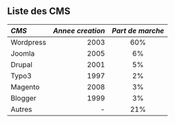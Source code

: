 ## Liste des CMS

|   *CMS*    |*Annee creation*|*Part de marche*|
|:-----------|---------------:|:--------------:|
| Wordpress  | 2003           | 60%            |
| Joomla     | 2005           | 6%             |
| Drupal     | 2001           | 5%             |
| Typo3      | 1997           | 2%             |
| Magento    | 2008           | 3%             |
| Blogger    | 1999           | 3%             |
| Autres     |        -       | 21%            |

